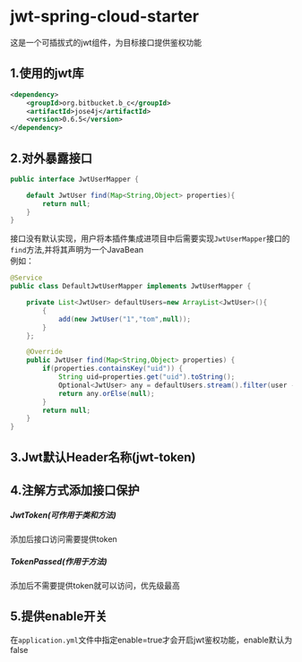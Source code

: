 jwt-spring-cloud-starter
==========

这是一个可插拔式的jwt组件，为目标接口提供鉴权功能

1.使用的jwt库
---
```xml
<dependency>
    <groupId>org.bitbucket.b_c</groupId>
    <artifactId>jose4j</artifactId>
    <version>0.6.5</version>
</dependency>
```
2.对外暴露接口
----
```java
public interface JwtUserMapper {

    default JwtUser find(Map<String,Object> properties){
        return null;
    }
}
```
接口没有默认实现，用户将本插件集成进项目中后需要实现`JwtUserMapper`接口的`find`方法,并将其声明为一个JavaBean<br/>
例如：
```java
@Service
public class DefaultJwtUserMapper implements JwtUserMapper {

    private List<JwtUser> defaultUsers=new ArrayList<JwtUser>(){
        {
            add(new JwtUser("1","tom",null));
        }
    };

    @Override
    public JwtUser find(Map<String,Object> properties) {
        if(properties.containsKey("uid")) {
            String uid=properties.get("uid").toString();
            Optional<JwtUser> any = defaultUsers.stream().filter(user -> user.getUid().equals(uid)).findAny();
            return any.orElse(null);
        }
        return null;
    }
}
```
3.Jwt默认Header名称(jwt-token)
--------
4.注解方式添加接口保护
--------
##### JwtToken(可作用于类和方法)
添加后接口访问需要提供token
##### TokenPassed(作用于方法)
添加后不需要提供token就可以访问，优先级最高

5.提供enable开关
-------
在`application.yml`文件中指定enable=true才会开启jwt鉴权功能，enable默认为false

